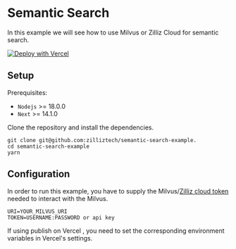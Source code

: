 # Semantic Search

In this example we will see how to use Milvus or Zilliz Cloud for semantic search.

[![Deploy with Vercel](https://vercel.com/button)](https://vercel.com/new/clone?repository-url=https://github.com/nameczz/milvus-node-demos/tree/master/senmantic-search-example&repository-name=senmantic-search-example&env=URI,TOKEN)

## Setup

Prerequisites:

- `Nodejs` >= 18.0.0
- `Next` >= 14.1.0

Clone the repository and install the dependencies.

```
git clone git@github.com:zilliztech/semantic-search-example.
cd semantic-search-example
yarn
```

## Configuration

In order to run this example, you have to supply the Milvus/[Zilliz cloud token](https://docs.zilliz.com/docs/manage-api-keys) needed to interact with the Milvus.

```
URI=YOUR_MILVUS_URI
TOKEN=USERNAME:PASSWORD or api key
```

If using publish on Vercel , you need to set the corresponding environment variables in Vercel's settings.
